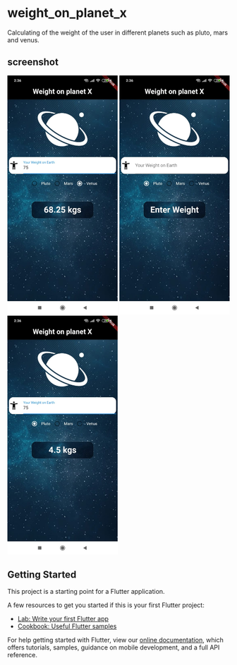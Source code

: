 # weight_on_planet_x

Calculating of the weight of the user in different planets such as pluto, mars and venus.


## screenshot
<img src="screenshots/planet.jpeg" width="250">
<img src="screenshots/planet2.jpeg" width="250">
<img src="screenshots/planet3.jpeg" width="250">


## Getting Started

This project is a starting point for a Flutter application.

A few resources to get you started if this is your first Flutter project:

- [Lab: Write your first Flutter app](https://flutter.dev/docs/get-started/codelab)
- [Cookbook: Useful Flutter samples](https://flutter.dev/docs/cookbook)

For help getting started with Flutter, view our
[online documentation](https://flutter.dev/docs), which offers tutorials,
samples, guidance on mobile development, and a full API reference.
